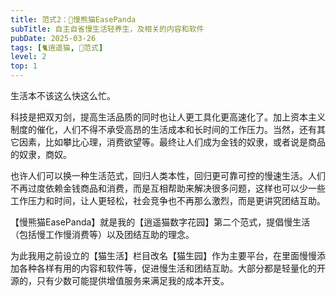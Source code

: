 ```yaml
---
title: 范式2：🐼慢熊猫EasePanda
subTitle: 自主自省慢生活轻养生，及相关的内容和软件
pubDate: 2025-03-26
tags: [🐈逍遥猫, 💛范式]
level: 2
top: 1
---
```


生活本不该这么快这么忙。

科技是把双刃剑，提高生活品质的同时也让人更工具化更高速化了。加上资本主义制度的催化，人们不得不承受高昂的生活成本和长时间的工作压力。当然，还有其它因素，比如攀比心理，消费欲望等。最终让人们成为金钱的奴隶，或者说是商品的奴隶，商奴。

也许人们可以换一种生活范式，回归人类本性，回归更可靠可控的慢速生活。人们不再过度依赖金钱商品和消费，而是互相帮助来解决很多问题，这样也可以少一些工作压力和时间，让人更轻松，社会竞争也不再那么激烈，而是更讲究团结互助。

【慢熊猫EasePanda】就是我的【逍遥猫数字花园】第二个范式，提倡慢生活（包括慢工作慢消费等）以及团结互助的理念。

为此我用之前设立的【猫生活】栏目改名【猫生园】作为主要平台，在里面慢慢添加各种各样有用的内容和软件等，促进慢生活和团结互助。大部分都是轻量化的开源的，只有少数可能提供增值服务来满足我的成本开支。

